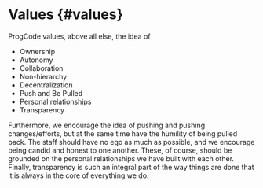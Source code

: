# Values {#values}

ProgCode values, above all else, the idea of

*   Ownership
*   Autonomy
*   Collaboration
*   Non-hierarchy
*   Decentralization
*   Push and Be Pulled
*   Personal relationships
*   Transparency 

Furthermore, we encourage the idea of pushing and pushing changes/efforts, but at the same time have the humility of being pulled back. The staff should have no ego as much as possible, and we encourage being candid and honest to one another. These, of course, should be grounded on the personal relationships we have built with each other. Finally, transparency is such an integral part of the way things are done that it is always in the core of everything we do.